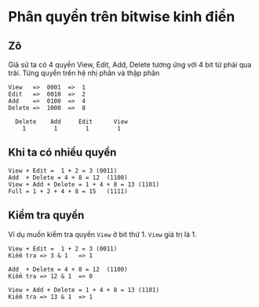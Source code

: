 # Phân quyền trên bitwise kinh điển 

## Zô 

Giả sử ta có 4 quyền View, Edit, Add, Delete tương ứng với 4 bit từ phải qua trái. Từng quyền trên hệ nhị phân và thập phân

```
View   =>  0001  =>  1 
Edit   =>  0010  =>  2  
Add    =>  0100  =>  4
Delete =>  1000  =>  8
```  

```
  Delete    Add     Edit      View
    1        1        1        1
```

## Khi ta có nhiều quyền 

```
View + Edit =  1 + 2 = 3 (0011)
Add  + Delete = 4 + 8 = 12  (1100)
View + Add + Delete = 1 + 4 + 8 = 13 (1101)
Full = 1 + 2 + 4 + 8 = 15   (1111)
```

## Kiểm tra quyền 

Ví dụ muốn kiểm tra quyền `View` ở bit thứ 1. `View` giá trị là 1. 

```
View + Edit =  1 + 2 = 3 (0011)
Kiểm tra => 3 & 1   => 1 

Add  + Delete = 4 + 8 = 12  (1100)
Kiểm tra => 12 & 1  => 0

View + Add + Delete = 1 + 4 + 8 = 13 (1101)
Kiểm tra => 13 & 1  => 1
```



